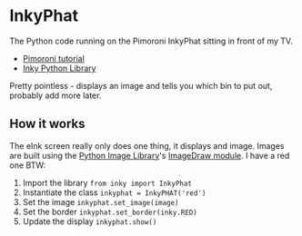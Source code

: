 # InkyPhat
The Python code running on the Pimoroni InkyPhat sitting in front of my TV.

- [Pimoroni tutorial](https://learn.pimoroni.com/tutorial/sandyj/getting-started-with-inky-phat)
- [Inky Python Library](https://github.com/pimoroni/inky)

Pretty pointless - displays an image and tells you which bin to put out, probably add more later.

## How it works
The eInk screen really only does one thing, it displays and image. Images are built using the [Python Image Library](https://pypi.org/project/Pillow/)'s [ImageDraw module](https://pillow.readthedocs.io/en/stable/reference/ImageDraw.html). I have a red one BTW:
1. Import the library `from inky import InkyPhat`
2. Instantiate the class `inkyphat = InkyPHAT('red')`
3. Set the image `inkyphat.set_image(image)`
4. Set the border `inkyphat.set_border(inky.RED)`
5. Update the display `inkyphat.show()`
